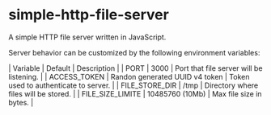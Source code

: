 # simple-http-file-server

A simple HTTP file server written in JavaScript.

Server behavior can be customized by the following environment variables:

| Variable | Default | Description |
| PORT | 3000 | Port that file server will be listening. |
| ACCESS_TOKEN | Randon generated UUID v4 token | Token used to authenticate to server. |
| FILE_STORE_DIR | /tmp | Directory where files will be stored. |
| FILE_SIZE_LIMITE | 10485760 (10Mb) | Max file size in bytes. |
